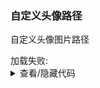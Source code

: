 ### 自定义头像路径

自定义头像图片路径

<div class="cell-demo">
  <yc-space size="large">
    <yc-avatar
      imageUrl="https://p1-arco.byteimg.com/tos-cn-i-uwbnlip3yd/3ee5f13fb09879ecb5185e440cef6eb9.png~tplv-uwbnlip3yd-webp.webp"
    >
    </yc-avatar>
    加载失败:
    <yc-avatar
      imageUrl="https://p1-arco.byteimg.com/tos-cn-i-uwbnlip3yd/3ee5f13fb09879ecb5185e440cef6eb9123.png~tplv-uwbnlip3yd-webp.webp"
    >
    </yc-avatar>
  </yc-space>
</div>

<details>
<summary>查看/隐藏代码</summary>

```vue
<template>
  <yc-space size="large">
    <yc-avatar
      imageUrl="https://p1-arco.byteimg.com/tos-cn-i-uwbnlip3yd/3ee5f13fb09879ecb5185e440cef6eb9.png~tplv-uwbnlip3yd-webp.webp">
    </yc-avatar>
    加载失败:
    <yc-avatar
      imageUrl="https://p1-arco.byteimg.com/tos-cn-i-uwbnlip3yd/3ee5f13fb09879ecb5185e440cef6eb9123.png~tplv-uwbnlip3yd-webp.webp">
    </yc-avatar>
  </yc-space>
</template>
```

</details>
